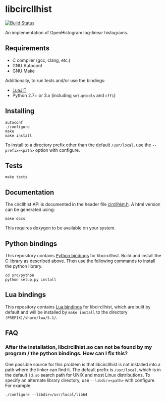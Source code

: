 # libcircllhist

[![Build Status](https://travis-ci.org/openhistogram/libcircllhist.svg?branch=master)](https://travis-ci.org/openhistogram/libcircllhist)

An implementation of OpenHistogram log-linear histograms.

## Requirements

* C compiler (gcc, clang, etc.)
* GNU Autoconf
* GNU Make

Additionally, to run tests and/or use the bindings:
* [LuaJIT](http://luajit.org/luajit.html)
* Python 2.7+ or 3.x (including `setuptools` and `cffi`)

## Installing

    autoconf
    ./configure
    make
    make install

To install to a directory prefix other than the default `/usr/local`, use the
`--prefix=<path>` option with configure.

## Tests

    make tests

## Documentation

The circllhist API is documented in the header file [circllhist.h](src/circllhist.h).
A html version can be generated using:

    make docs

This requires doxygen to be available on your system.

## Python bindings

This repository contains [Python bindings](/src/python) for libcircllhist.
Build and install the C library as described above. Then use the following
commands to install the python library.

    cd src/python
    python setup.py install

## Lua bindings

This repository contains [Lua bindings](/src/lua) for libcircllhist, which are
built by default and will be installed by `make install` to the directory
`(PREFIX)/share/lua/5.1/`.

## FAQ

### After the installation, libcircllhist.so can not be found by my program / the python bindings. How can I fix this?

One possible source for this problem is that libcircllhist is not installed
into a path where the linker can find it. The default prefix is `/usr/local`,
which is in the default `ld.so` search path for UNIX and most Linux
distributions.  To specify an alternate library directory, use
`--libdir=<path>` with configure. For example:

    ./configure --libdir=/usr/local/lib64
